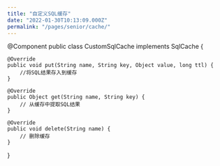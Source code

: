 ```yaml
---
title: "自定义SQL缓存"
date: "2022-01-30T10:13:09.000Z"
permalink: "/pages/senior/cache/"
---
```

@Component
public class CustomSqlCache implements SqlCache {

    @Override
    public void put(String name, String key, Object value, long ttl) {
        //将SQL结果存入到缓存
    }

    @Override
    public Object get(String name, String key) {
        // 从缓存中提取SQL结果
    }

    @Override
    public void delete(String name) {
        // 删除缓存
    }


}

